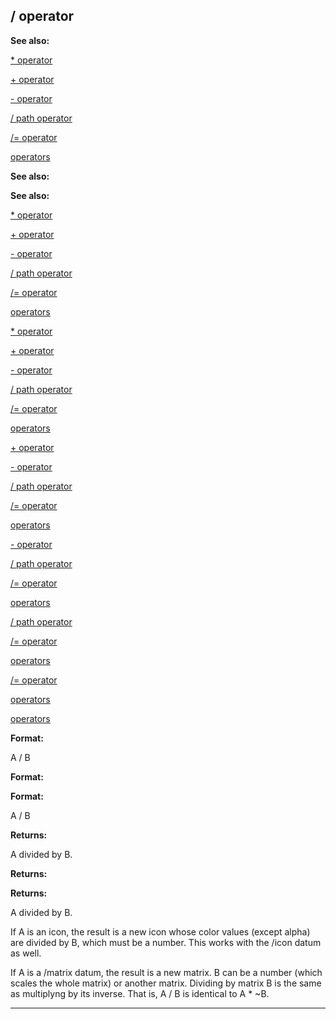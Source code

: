

 / operator
------------




**See also:** 


[\* operator](#/operator/*) 

[+ operator](#/operator/+) 

[- operator](#/operator/-) 

[/ path operator](#/operator/path//) 

[/= operator](#/operator//=) 

[operators](#/operator) 








**See also:** 

**See also:**

[\* operator](#/operator/*) 

[+ operator](#/operator/+) 

[- operator](#/operator/-) 

[/ path operator](#/operator/path//) 

[/= operator](#/operator//=) 

[operators](#/operator) 






[\* operator](#/operator/*)

[+ operator](#/operator/+) 

[- operator](#/operator/-) 

[/ path operator](#/operator/path//) 

[/= operator](#/operator//=) 

[operators](#/operator) 





[+ operator](#/operator/+)

[- operator](#/operator/-) 

[/ path operator](#/operator/path//) 

[/= operator](#/operator//=) 

[operators](#/operator) 




[- operator](#/operator/-)

[/ path operator](#/operator/path//) 

[/= operator](#/operator//=) 

[operators](#/operator) 



[/ path operator](#/operator/path//)

[/= operator](#/operator//=) 

[operators](#/operator) 


[/= operator](#/operator//=)

[operators](#/operator) 

[operators](#/operator)


**Format:** 


 A / B
 


**Format:** 

**Format:**

 A / B



**Returns:** 


 A divided by B.
 


**Returns:** 

**Returns:**

 A divided by B.


 If A is an icon, the result is a new icon whose color values (except alpha)
are divided by B, which must be a number. This works with the /icon datum as
well.




 If A is a /matrix datum, the result is a new matrix. B can be a number
(which scales the whole matrix) or another matrix. Dividing by matrix B is the
same as multiplyng by its inverse. That is, A / B is identical to A \* ~B.





---


